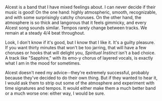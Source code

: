 Alcest is a band that I have mixed feelings about. I can never decide if their music is
good! On the one hand: highly atmospheric, smooth, recognizable, and with some
surprisingly catchy choruses. On the other hand, the atmosphere is so thick and langorous
that it feels gimmicky, and every Alcest song sounds similar. Tempos rarely change
between tracks. We remain at a steady 4/4 beat throughout.

Look, I don't know if it's good, but I know that I like it. It's a guilty pleasure.
If you want thirty minutes that won't be too jarring, that will have a few choruses
or hooks that will delight you, *Spiritual Instinct* isn't a bad choice. A track like
"Sapphire," with its emo-y chorus of layered vocals, is exactly what I am in the mood
for sometimes.

Alcest doesn't need my advice--they're extremely successful, probably because they've
decided to do their own thing. But if they wanted to hear it, I would ask them to strip
out some of the atmosphere and experiment with time signatures and tempos. It would either
make them a much better band or a much worse one: either way, I would be sure.
